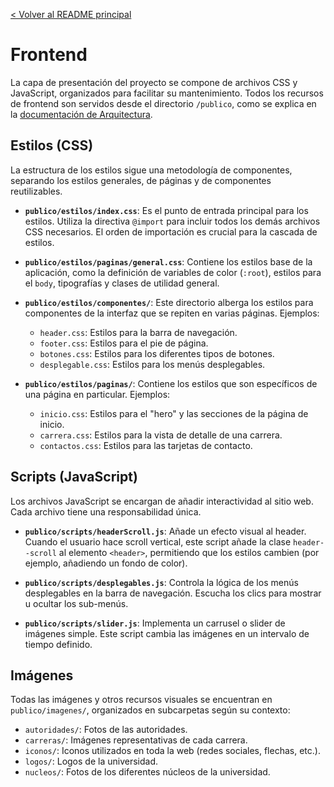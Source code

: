 [< Volver al README principal](../README.md)

# Frontend

La capa de presentación del proyecto se compone de archivos CSS y JavaScript, organizados para facilitar su mantenimiento. Todos los recursos de frontend son servidos desde el directorio `/publico`, como se explica en la [documentación de Arquitectura](./ARQUITECTURA.md).

## Estilos (CSS)

La estructura de los estilos sigue una metodología de componentes, separando los estilos generales, de páginas y de componentes reutilizables.

-   **`publico/estilos/index.css`**: Es el punto de entrada principal para los estilos. Utiliza la directiva `@import` para incluir todos los demás archivos CSS necesarios. El orden de importación es crucial para la cascada de estilos.

-   **`publico/estilos/paginas/general.css`**: Contiene los estilos base de la aplicación, como la definición de variables de color (`:root`), estilos para el `body`, tipografías y clases de utilidad general.

-   **`publico/estilos/componentes/`**: Este directorio alberga los estilos para componentes de la interfaz que se repiten en varias páginas. Ejemplos:
    -   `header.css`: Estilos para la barra de navegación.
    -   `footer.css`: Estilos para el pie de página.
    -   `botones.css`: Estilos para los diferentes tipos de botones.
    -   `desplegable.css`: Estilos para los menús desplegables.

-   **`publico/estilos/paginas/`**: Contiene los estilos que son específicos de una página en particular. Ejemplos:
    -   `inicio.css`: Estilos para el "hero" y las secciones de la página de inicio.
    -   `carrera.css`: Estilos para la vista de detalle de una carrera.
    -   `contactos.css`: Estilos para las tarjetas de contacto.

## Scripts (JavaScript)

Los archivos JavaScript se encargan de añadir interactividad al sitio web. Cada archivo tiene una responsabilidad única.

-   **`publico/scripts/headerScroll.js`**: Añade un efecto visual al header. Cuando el usuario hace scroll vertical, este script añade la clase `header--scroll` al elemento `<header>`, permitiendo que los estilos cambien (por ejemplo, añadiendo un fondo de color).

-   **`publico/scripts/desplegables.js`**: Controla la lógica de los menús desplegables en la barra de navegación. Escucha los clics para mostrar u ocultar los sub-menús.

-   **`publico/scripts/slider.js`**: Implementa un carrusel o slider de imágenes simple. Este script cambia las imágenes en un intervalo de tiempo definido.

## Imágenes

Todas las imágenes y otros recursos visuales se encuentran en `publico/imagenes/`, organizados en subcarpetas según su contexto:

-   `autoridades/`: Fotos de las autoridades.
-   `carreras/`: Imágenes representativas de cada carrera.
-   `iconos/`: Iconos utilizados en toda la web (redes sociales, flechas, etc.).
-   `logos/`: Logos de la universidad.
-   `nucleos/`: Fotos de los diferentes núcleos de la universidad.